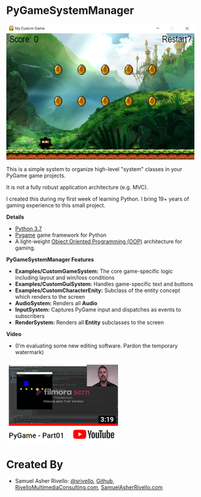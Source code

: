 PyGameSystemManager
=============

<img src="https://raw.githubusercontent.com/RivelloMultimediaConsulting/PyGameSystemManager/master/Documentation/PyGameSystemManager_Screenshot.png" width="500" />
  
This is a simple system to organize high-level "system" classes in your PyGame game projects.

It is not a fully robust application architecture (e.g. MVC).

I created this during my first week of learning Python. I bring 19+ years of gaming experience to this small project.

**Details**

* [Python 3.7](https://www.python.org/) 
* [Pygame](https://www.pygame.org/) game framework for Python
* A light-weight [Object Oriented Programming (OOP)](https://en.wikipedia.org/wiki/Object-oriented_programming) architecture for gaming.

**PyGameSystemManager Features**

* **Examples/CustomGameSystem:** The core game-specific logic including layout and win/loss conditions
* **Examples/CustomGuiSystem:** Handles game-specific text and buttons
* **Examples/CustomCharacterEnity:** Subclass of the entity concept which renders to the screen
* **AudioSystem:** Renders all **Audio**
* **InputSystem:** Captures PyGame input and dispatches as events to subscribers
* **RenderSystem:** Renders all **Entity** subclasses to the screen

**Video**
* (I'm evaluating some new editing software. Pardon the temporary watermark)

<a href="https://youtu.be/DEeFTcsFk2I">
  <img src="https://raw.githubusercontent.com/RivelloMultimediaConsulting/PyGameSystemManager/master/Documentation/PyGame_Part01_Thumbnail.png" width="300" />
  
</a>
    
Created By
=============

- Samuel Asher Rivello: <a href="https://twitter.com/srivello/">@srivello</a>, <a href="http://www.github.com/RivelloMultimediaConsulting/">Github</a>, <a href="http://RivelloMultimediaConsulting.com/unity/">RivelloMultimediaConsulting.com</a>, <a href="http://www.SamuelAsherRivello.com">SamuelAsherRivello.com</a>

